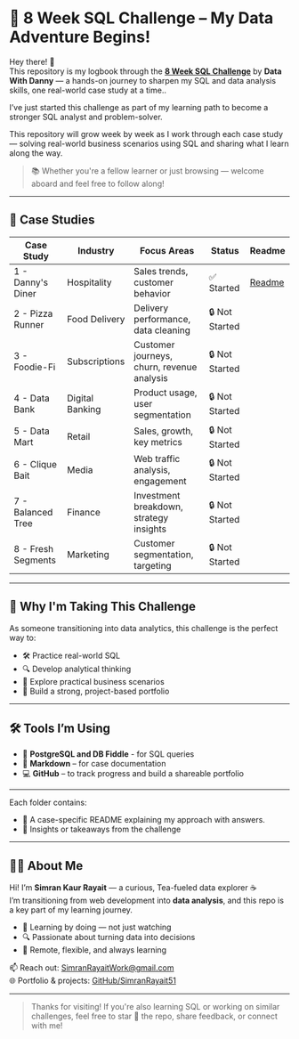 # 🎯 8 Week SQL Challenge – My Data Adventure Begins!

Hey there! 👋</br>
This repository is my logbook through the **[8 Week SQL Challenge](https://8weeksqlchallenge.com)** by **Data With Danny** — a hands-on journey to sharpen my SQL and data analysis skills, one real-world case study at a time..

I’ve just started this challenge as part of my learning path to become a stronger SQL analyst and problem-solver. 

This repository will grow week by week as I work through each case study — solving real-world business scenarios using SQL and sharing what I learn along the way.


> 📚 Whether you're a fellow learner or just browsing — welcome aboard and feel free to follow along!

---
## 🧩 Case Studies

| Case Study | Industry        | Focus Areas                                | Status        | Readme |
|------------|------------------|---------------------------------------------|----------------|------|
| 1 - Danny's Diner     | Hospitality     | Sales trends, customer behavior            | ✅ Started |[Readme](https://github.com/SimranRayait51/8-Weeks-Sql-Challenge/blob/main/Case%20Study%20%231%20-%20Danny's%20Diner/readme.md) |
| 2 - Pizza Runner      | Food Delivery   | Delivery performance, data cleaning        | 🔒 Not Started ||
| 3 - Foodie-Fi         | Subscriptions   | Customer journeys, churn, revenue analysis | 🔒 Not Started |  |
| 4 - Data Bank         | Digital Banking | Product usage, user segmentation           | 🔒 Not Started | |
| 5 - Data Mart         | Retail          | Sales, growth, key metrics                 | 🔒 Not Started |  |
| 6 - Clique Bait       | Media           | Web traffic analysis, engagement           | 🔒 Not Started | |
| 7 - Balanced Tree     | Finance         | Investment breakdown, strategy insights    | 🔒 Not Started ||
| 8 - Fresh Segments    | Marketing       | Customer segmentation, targeting           | 🔒 Not Started | |

---
## 🚀 Why I'm Taking This Challenge

As someone transitioning into data analytics, this challenge is the perfect way to:
- 🛠️ Practice real-world SQL
- 🔍 Develop analytical thinking
- 💼 Explore practical business scenarios
- 📁 Build a strong, project-based portfolio

---

## 🛠️ Tools I’m Using

- 🐘 **PostgreSQL and DB Fiddle** - for SQL queries
- 📝 **Markdown** – for case documentation
- 💻 **GitHub** – to track progress and build a shareable portfolio

---
Each folder contains:
- 📄 A case-specific README explaining my approach with answers.
- 🧠 Insights or takeaways from the challenge

---

## 🙋‍♀️ About Me

Hi! I’m **Simran Kaur Rayait** — a curious, Tea-fueled data explorer ☕  
I’m transitioning from web development into **data analysis**, and this repo is a key part of my learning journey.

- 🧪 Learning by doing — not just watching
- 🔍 Passionate about turning data into decisions
- 📍 Remote, flexible, and always learning </br>

📫 Reach out: [SimranRayaitWork@gmail.com](mailto:simranrayaitwork@gmail.com)  
🌐 Portfolio & projects: [GitHub/SimranRayait51](https://github.com/SimranRayait51)

---
  > Thanks for visiting! If you're also learning SQL or working on similar challenges, feel free to star 🌟 the repo, share feedback, or connect with me!
